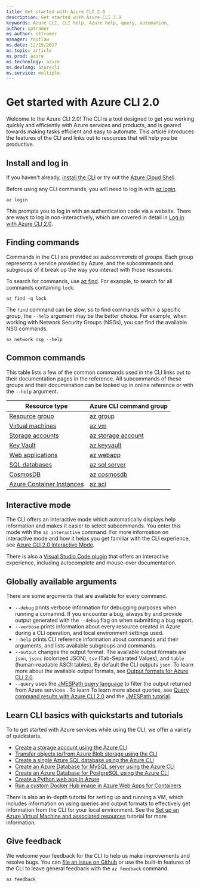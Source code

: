 ```yaml
---
title: Get started with Azure CLI 2.0
description: Get started with Azure CLI 2.0
keywords: Azure CLI, CLI help, Azure help, query, automation,  
author: sptramer
ms.author: sttramer
manager: routlaw
ms.date: 12/15/2017
ms.topic: article
ms.prod: azure
ms.technology: azure
ms.devlang: azurecli
ms.service: multiple
---
```


# Get started with Azure CLI 2.0

Welcome to the Azure CLI 2.0! The CLI is a tool designed to get you working quickly and efficiently with Azure services
and products, and is geared towards making tasks efficient and easy to automate. This article introduces
the features of the CLI and links out to resources that will help you be productive.
 
## Install and log in

If you haven't already, [install the CLI](install-azure-cli.md) or try out the [Azure Cloud Shell](/azure/cloud-shell/overview).

Before using any CLI commands, you will need to log in with [az login](/cli/azure/index#az_login).

```azurecli
az login
```

This prompts you to log in with an authentication code via a website. There are ways to log in non-interactively,
which are covered in detail in [Log in with Azure CLI 2.0](authenticate-azure-cli.md). 

## Finding commands

Commands in the CLI are provided as _subcommands_ of _groups_.
Each group represents a service provided by Azure, and the subcommands and subgroups of it
break up the way you interact with those resources.

To search for commands, use [az find](cli/azure/?view=azure-cli-latest#az_find). For example, to search for all commands containing `lock`: 

```azurecli
az find -q lock
```

The `find` command can be slow, so to find commands within a specific group, the `--help` argument
may be the better choice. For example, when working with Network Security Groups (NSGs), you can find the available
NSG commands.

```azurecli
az network nsg --help
```

## Common commands

This table lists a few of the common commands used in the CLI links out to their documentation pages in the reference. 
All subcommands of these groups and their documenation can be looked up in online reference or with the `--help` argument.  

| Resource type | Azure CLI command group |
|---------------|-------------------------|
| [Resource group](/azure/azure-resource-manager/resource-group-overview) | [az group](/cli/azure/group) |
| [Virtual machines](/azure/virtual-machines) | [az vm](/cli/azure/vm) |
| [Storage accounts](/azure/storage/common/storage-introduction) | [az storage account](/cli/azure/storage/account) |
| [Key Vault](/azure/key-vault/key-vault-whatis) | [az keyvault](/cli/azure/keyvault) |
| [Web applications](/azure/ap-service) | [az webapp](/cli/azure/webapp) |
| [SQL databases](/azure/sql-database) | [az sql server](/cli/azure/sql/server) |
| [CosmosDB](/azure/cosmos-db) | [az cosmosdb](/cli/azure/cosmosdb) |
| [Azure Container Instances](/azure/container-instances) | [az aci](/cli/azure/aci) |

## Interactive mode

The CLI offers an interactive mode which automatically displays help information and makes it easier to
select subcommands. You enter this mode with the `az interactive` command. For more information on interactive mode
and how it helps you get familiar with the CLI experience, see [Azure CLI 2.0 Interactive Mode](interactive-azure-cli.md).

There is also a [Visual Studio Code plugin](https://marketplace.visualstudio.com/items?itemName=ms-vscode.azurecli) that
offers an interactive experience, including autocomplete and mouse-over documentation.

## Globally available arguments

There are some arguments that are available for every command.

* `--debug` prints verbose information for debugging purposes when running a comamnd. If you encounter a bug, 
  always try and provide output generated with the `--debug` flag on when submitting a bug report.
* `--verbose` prints information about every resource created in Azure during a CLI operation, and local environment settings used.
* `--help` prints CLI reference information about commands and their arguments, and lists available subgroups and
  commands.
* `--output` changes the output format. The available output formats are `json`, `jsonc` (colorized JSON), `tsv` (Tab-Separated
  Values), and `table` (human-readable ASCII tables). By default the CLI outputs `json`. To learn more about the available
  output formats, see [Output formats for Azure CLI 2.0](format-output-azure-cli.md).
* `--query` uses the [JMESPath query language](http://jmespath.org/) to filter the output returned from Azure services . To learn
  To learn more about queries, see [Query command results with Azure CLI 2.0](query-azure-cli.md) and the [JMESPath tutorial](http://jmespath.org/tutorial.html). 

## Learn CLI basics with quickstarts and tutorials

To to get started with Azure services while using the CLI, we offer a variety of quickstarts.

* [Create a storage account using the Azure CLI](/azure/storage/common/storage-quickstart-create-storage-account-cl)
* [Transfer objects to/from Azure Blob storage using the CLI](/storage/blobs/storage-quickstart-blobs-cli)
* [Create a single Azure SQL database using the Azure CLI](/azure/sql-database/sql-database-get-started-cli)
* [Create an Azure Database for MySQL server using the Azure CLI](/azure/mysql/quickstart-create-mysql-server-database-using-azure-cli)
* [Create an Azure Database for PostgreSQL using the Azure CLI](/azure/postgresql/quickstart-create-server-database-azure-cli)
* [Create a Python web app in Azure](/azure/app-service/app-service-web-get-started-python)
* [Run a custom Docker Hub image in Azure Web Apps for Containers](/azure/app-service/containers/quickstart-custom-docker-image)

There is also an in-depth tutorial for setting up and running a VM, which includes information on using queries and output formats to effectively get information from the CLI for your local environment. See the [Set up an Azure Virtual Machine and associated resources](azure-cli-intrioduction-tutorial.yml) tutorial for more information.

## Give feedback

We welcome your feedback for the CLI to help us make improvements and resolve bugs. You can [file an issue on Github](https://github.com/azure/azure-cli/issues) or use the built-in
features of the CLI to leave general feedback with the `az feedback` command.

```azurecli
az feedback
```
